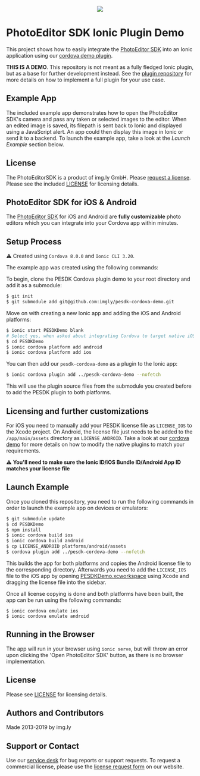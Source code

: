 <p align="center">
  <img src="http://static.photoeditorsdk.com/logo.png" />
</p>

# PhotoEditor SDK Ionic Plugin Demo
This project shows how to easily integrate the [PhotoEditor SDK](https://www.photoeditorsdk.com/?utm_campaign=Projects&utm_source=Github&utm_medium=Side_Projects&utm_content=Ionic-Demo) into an Ionic application using our [cordova demo plugin](https://github.com/imgly/pesdk-cordova-demo).

**THIS IS A DEMO**. This repository is not meant as a fully fledged Ionic plugin, but as a base for further development instead. See the [plugin repository](https://github.com/imgly/pesdk-cordova-demo) for more details on how to implement a full plugin for your use case.

## Example App
The included example app demonstrates how to open the PhotoEditor SDK's camera and pass any taken or selected images to the editor. When an edited image is saved, its filepath is sent back to Ionic and displayed using a JavaScript alert. An app could then display this image in Ionic or send it to a backend. To launch the example app, take a look at the *Launch Example* section below.

## License 
The PhotoEditorSDK is a product of img.ly GmbH. 
Please [request a license](https://account.photoeditorsdk.com/pricing/?utm_campaign=Projects&utm_source=Github&utm_medium=Side_Projects&utm_content=Ionic-Demo). Please see the included [LICENSE](LICENSE.md) for licensing details.

## PhotoEditor SDK for iOS & Android
The [PhotoEditor SDK](https://www.photoeditorsdk.com/?utm_campaign=Projects&utm_source=Github&utm_medium=Side_Projects&utm_content=Ionic-Demo) for iOS and Android are **fully customizable** photo editors which you can integrate into your Cordova app within minutes.

## Setup Process

:warning: Created using `Cordova 8.0.0` and `Ionic CLI 3.20`.

The example app was created using the following commands:

To begin, clone the PESDK Cordova plugin demo to your root directory and add it as a submodule:

```bash
$ git init
$ git submodule add git@github.com:imgly/pesdk-cordova-demo.git
```

Move on with creating a new Ionic app and adding the iOS and Android platforms:

```bash
$ ionic start PESDKDemo blank
# Select yes, when asked about integrating Cordova to target native iOS and Android.
$ cd PESDKDemo
$ ionic cordova platform add android
$ ionic cordova platform add ios
```

You can then add our `pesdk-cordova-demo` as a plugin to the Ionic app:

```bash
$ ionic cordova plugin add ../pesdk-cordova-demo --nofetch
```

This will use the plugin source files from the submodule you created before to add the PESDK plugin to both platforms.

## Licensing and further customizations
For iOS you need to manually add your PESDK license file as `LICENSE_IOS` to the Xcode project. On Android, the license file just needs to be added to the `/app/main/assets` directory as `LICENSE_ANDROID`. Take a look at our [cordova demo](https://github.com/imgly/pesdk-cordova-demo) for more details on how to modify the native plugins to match your requirements.

:warning: **You'll need to make sure the Ionic ID/iOS Bundle ID/Android App ID matches your license file**

## Launch Example
Once you cloned this repository, you need to run the following commands in order to launch the example app on devices or emulators:
```bash
$ git submodule update
$ cd PESDKDemo
$ npm install
$ ionic cordova build ios
$ ionic cordova build android
$ cp LICENSE_ANDROID platforms/android/assets
$ cordova plugin add ../pesdk-cordova-demo --nofetch
```

This builds the app for both platforms and copies the Android license file to the corresponding directory. Afterwards you need to add the `LICENSE_IOS` file to the iOS app by opening [PESDKDemo.xcworkspace](/example/platforms/ios/PESDKDemo.xcworkspace) using Xcode and dragging the license file into the sidebar.

Once all license copying is done and both platforms have been built, the app can be run using the following commands:
```
$ ionic cordova emulate ios
$ ionic cordova emulate android
```

## Running in the Browser

The app will run in your browser using ```ionic serve```, but will throw an error upon clicking the 'Open PhotoEditor SDK' button, as there is no browser implementation.

## License
Please see [LICENSE](https://github.com/imgly/pesdk-html5-rails/blob/master/LICENSE.md) for licensing details.

## Authors and Contributors
Made 2013-2019 by img.ly

## Support or Contact
Use our [service desk](http://support.photoeditorsdk.com) for bug reports or support requests. To request a commercial license, please use the [license request form](https://account.photoeditorsdk.com/pricing/?utm_campaign=Projects&utm_source=Github&utm_medium=Side_Projects&utm_content=Ionic-Demo) on our website.
